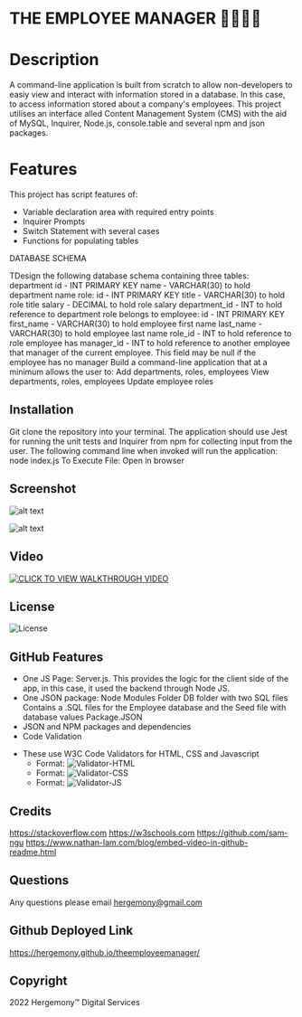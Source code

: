 # THE EMPLOYEE MANAGER 👷‍♀️🧑‍🏭 #

# Description
A command-line application is built from scratch to allow non-developers to easiy view and interact with information stored in a database. In this case, to access information stored about a company's employees. This project utilises an interface alled Content Management System (CMS) with the aid of MySQL, Inquirer, Node.js, console.table and several npm and json packages. 

# Features
This project has script features of:
- Variable declaration area with required entry points
- Inquirer Prompts
- Switch Statement with several cases
- Functions for populating tables

DATABASE SCHEMA

TDesign the following database schema containing three tables:
department
id - INT PRIMARY KEY
name - VARCHAR(30) to hold department name
role:
id - INT PRIMARY KEY
title - VARCHAR(30) to hold role title
salary - DECIMAL to hold role salary
department_id - INT to hold reference to department role belongs to
employee:
id - INT PRIMARY KEY
first_name - VARCHAR(30) to hold employee first name
last_name - VARCHAR(30) to hold employee last name
role_id - INT to hold reference to role employee has
manager_id - INT to hold reference to another employee that manager of the current employee. This field may be null if the employee has no manager
Build a command-line application that at a minimum allows the user to:
Add departments, roles, employees
View departments, roles, employees
Update employee roles

## Installation
Git clone the repository into your terminal. The application should use Jest for running the unit tests and Inquirer from npm for collecting input from the user. The following command line when invoked will run the application: node index.js
To Execute File:
Open in browser

## Screenshot
![alt text](https://github.com/hergemony/?raw=true)

![alt text](https://github.com/hergemony/?raw=true)

## Video
[![CLICK TO VIEW WALKTHROUGH VIDEO](https://img.youtube.com/xx)](https://youtu.be/)

## License
![License](https://img.shields.io/badge/License-MIT-blue)

## GitHub Features
- One JS Page:
Server.js. This provides the logic for the client side of the app, in this case, it used the backend through Node JS.
- One JSON package:
Node Modules Folder
DB folder with two SQL files
Contains a .SQL files for the Employee database and the Seed file with database values
Package.JSON
- JSON and NPM packages and dependencies
- Code Validation
* These use W3C Code Validators for HTML, CSS and Javascript
    * Format: ![Validator-HTML](N/A)
    * Format: ![Validator-CSS](N/A)
    * Format: ![Validator-JS](N/A)

## Credits
https://stackoverflow.com
https://w3schools.com
https://github.com/sam-ngu
https://www.nathan-lam.com/blog/embed-video-in-github-readme.html

## Questions
Any questions please email hergemony@gmail.com

## Github Deployed Link
https://hergemony.github.io/theemployeemanager/

## Copyright
2022 Hergemony™️ Digital Services


